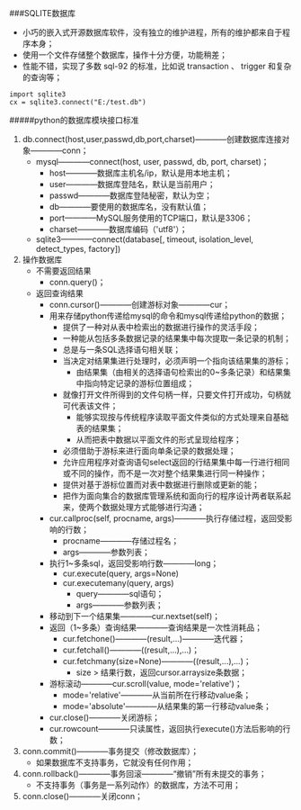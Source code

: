 ###SQLITE数据库
- 小巧的嵌入式开源数据库软件，没有独立的维护进程，所有的维护都来自于程序本身；
- 使用一个文件存储整个数据库，操作十分方便，功能稍差；
- 性能不错，实现了多数 sql-92 的标准，比如说 transaction 、 trigger 和复杂的查询等；

```
import sqlite3
cx = sqlite3.connect("E:/test.db")
```

#####python的数据库模块接口标准
1. db.connect(host,user,passwd,db,port,charset)————创建数据库连接对象————conn；
    + mysql————connect(host, user, passwd, db, port, charset)；
        * host————数据库主机名/ip，默认是用本地主机；
        * user————数据库登陆名，默认是当前用户；
        * passwd————数据库登陆秘密，默认为空；
        * db————要使用的数据库名，没有默认值；
        * port————MySQL服务使用的TCP端口，默认是3306；
        * charset————数据库编码（'utf8'）；
    + sqlite3————connect(database[, timeout, isolation_level, detect_types, factory])
2. 操作数据库
    + 不需要返回结果
        * conn.query()；
    + 返回查询结果
        * conn.cursor()————创建游标对象————cur；
        * 用来存储python传递给mysql的命令和mysql传递给python的数据；
            - 提供了一种对从表中检索出的数据进行操作的灵活手段；
            - 一种能从包括多条数据记录的结果集中每次提取一条记录的机制；
            - 总是与一条SQL选择语句相关联；
            - 当决定对结果集进行处理时，必须声明一个指向该结果集的游标；
                + 由结果集（由相关的选择语句检索出的0~多条记录）和结果集中指向特定记录的游标位置组成；
            - 就像打开文件所得到的文件句柄一样，只要文件打开成功，句柄就可代表该文件；
                + 能够实现按与传统程序读取平面文件类似的方式处理来自基础表的结果集；
                + 从而把表中数据以平面文件的形式呈现给程序；
            - 必须借助于游标来进行面向单条记录的数据处理；
            - 允许应用程序对查询语句select返回的行结果集中每一行进行相同或不同的操作，而不是一次对整个结果集进行同一种操作；
            - 提供对基于游标位置而对表中数据进行删除或更新的能；
            - 把作为面向集合的数据库管理系统和面向行的程序设计两者联系起来，使两个数据处理方式能够进行沟通；
        * cur.callproc(self, procname, args)————执行存储过程，返回受影响的行数；
            - procname————存储过程名；
            - args————参数列表；
        * 执行1~多条sql，返回受影响行数————long；
            - cur.execute(query, args=None)
            - cur.executemany(query, args)
                + query————sql语句；
                + args————参数列表；
        * 移动到下一个结果集————cur.nextset(self)；
        * 返回（1~多条）查询结果————查询结果是一次性消耗品；
            - cur.fetchone()————(result,...)————迭代器；
            - cur.fetchall()————((result,...),...)；
            - cur.fetchmany(size=None)————((result,...),...)；
                + size > 结果行数，返回cursor.arraysize条数据；
        * 游标滚动————cur.scroll(value, mode='relative')；
            - mode='relative'————从当前所在行移动value条；
            - mode='absolute'————从结果集的第一行移动value条；
        * cur.close()————关闭游标；
        * cur.rowcount————只读属性，返回执行execute()方法后影响的行数；
3. conn.commit()————事务提交（修改数据库）；
    + 如果数据库不支持事务，它就没有任何作用；
4. conn.rollback()————事务回滚————“撤销”所有未提交的事务；
    + 不支持事务（事务是一系列动作）的数据库，方法不可用；
5. conn.close()————关闭conn；
